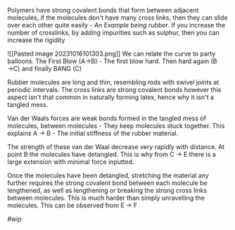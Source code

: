 Polymers have strong covalent bonds that form between adjacent molecules, if the molecules don't have many cross links, then they can slide over each other quite easily - *An Example being rubber*. If you increase the number of crosslinks, by adding impurities such as sulphur, then you can increase the rigidity

![[Pasted image 20231016101303.png]]
We can relate the curve to party balloons. The First Blow (A$\to$B) - The first blow hard. Then hard again (B $\to$C) and finally BANG  (C)

Rubber molecules are long and thin, resembling rods with swivel joints at periodic intervals. The cross links are strong covalent bonds however this aspect isn't that common in naturally forming latex, hence why it isn't a tangled mess.

Van der Waals forces are weak bonds formed in the tangled mess of molecules, between molecules - They keep molecules stuck together. This explains A $\to$ B - The initial stiffness of the rubber material.

The strength of these van der Waal decrease very rapidly with distance. At point B the molecules have detangled. This is why from C $\to$ E there is a large extension with minimal force inputted. 

Once the molecules have been detangled, stretching the material any further requires the strong covalent bond between each molecule be lengthened, as well as lengthening or breaking the strong cross links between molecules. This is much harder than simply unravelling the molecules. This can be observed from E $\to$ F

#wip 